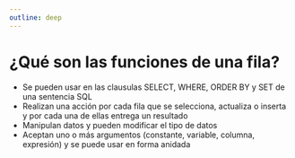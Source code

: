 ```yaml
---
outline: deep
---
```


# ¿Qué son las funciones de una fila?

* Se pueden usar en las clausulas SELECT, WHERE, ORDER BY y SET de una sentencia SQL
* Realizan una acción por cada fila que se selecciona, actualiza o inserta y por cada una de ellas entrega un resultado
* Manipulan datos y pueden modificar el tipo de datos
* Aceptan uno o más argumentos (constante, variable, columna, expresión) y se puede usar en forma anidada